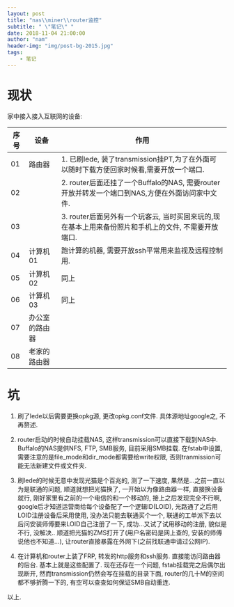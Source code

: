```yaml
---
layout: post
title: "nas\\miner\\router监控"
subtitle: " \"笔记\" " 
date: 2018-11-04 21:00:00
author: "nam"
header-img: "img/post-bg-2015.jpg"
tags:
    - 笔记
---
```


# 现状

家中接入接入互联网的设备: 

|序号|设备|作用|
|---|---|---|
|01| 路由器|1. 已刷lede, 装了transmission挂PT,为了在外面可以随时下载方便回家时候看,需要开放一个端口.|
|02||2. router后面还挂了一个Buffalo的NAS, 需要router开放并转发一个端口到NAS,方便在外面访问家中文件.|
|03||3. router后面另外有一个玩客云, 当时买回来玩的,现在基本上用来备份照片和手机上的文件, 不需要开放端口.|
|04|计算机01|跑计算的机器, 需要开放ssh平常用来监视及远程控制用.|
|05|计算机02| 同上|
|06|计算机03|同上|
|07|办公室的路由器||
|08|老家的路由器||

# 坑

1. 刷了lede以后需要更换opkg源, 更改opkg.conf文件. 具体源地址google之, 不再赘述.

2. router启动的时候自动挂载NAS, 这样transmission可以直接下载到NAS中.
   Buffalo的NAS提供NFS, FTP, SMB服务, 目前采用SMB挂载. 在fstab中设置,
需要注意的是file_mode和dir_mode都需要给write权限,
否则tranmission可能无法新建文件或文件夹.

3. 刷lede的时候无意中发现光猫是个百兆的, 测了一下速度,
   果然是...之前一直以为是联通的问题, 顺道就想把光猫换了,
一开始以为像路由器一样, 直接换设备就行,
刚好家里有之前的一个电信的和一个移动的, 接上之后发现完全不行啊,
google后才知道运营商给每个设备配了一个逻辑ID(LOID),
光路通了之后用LOID注册设备后采用使用, 没办法只能去联通买个一个,
联通的工单派下去以后问安装师傅要来LOID自己注册了一下,
成功...又试了试用移动的注册, 貌似是不行, 没解决..
顺道把光猫的ZMS打开了(用户名密码是网上查的, 安装的师傅说他也不知道...),
让router直接暴露在外网下(之前找联通申请过公网IP).

4. 在计算机和router上装了FRP, 转发的http服务和ssh服务. 直接能访问路由器的后台.
   基本上就是这些配置了. 现在还存在一个问题, fstab挂载完之后偶尔出现断开,
然而transmission仍然会写在挂载的目录下面, router的几十M的空间都不够折腾一下的,
有空可以查查如何保证SMB自动重连.

以上.
